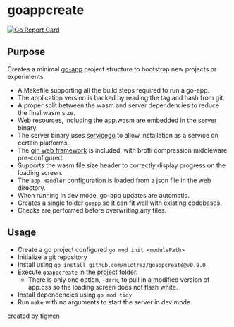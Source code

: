 # goappcreate

[![Go Report Card](https://goreportcard.com/badge/github.com/mlctrez/goappcreate)](https://goreportcard.com/report/github.com/mlctrez/goappcreate)

## Purpose

Creates a minimal [go-app](https://go-app.dev/) project structure to bootstrap new projects or experiments.

* A Makefile supporting all the build steps required to run a go-app.
* The application version is backed by reading the tag and hash from git.
* A proper split between the wasm and server dependencies to reduce the final wasm size.
* Web resources, including the app.wasm are embedded in the server binary.
* The server binary uses [servicego](github.com/mlctrez/servicego) to allow installation as a service on
  certain platforms..
* The [gin web framework](https://github.com/gin-gonic/gin) is included, with brotli compression middleware
  pre-configured.
* Supports the wasm file size header to correctly display progress on the loading screen.
* The `app.Handler` configuration is loaded from a json file in the web directory.
* When running in dev mode, go-app updates are automatic.
* Creates a single folder `goapp` so it can fit well with existing codebases.
* Checks are performed before overwriting any files.

## Usage

* Create a go project configured `go mod init <modulePath>`
* Initialize a git repository
* Install using `go install github.com/mlctrez/goappcreate@v0.9.0`
* Execute `goappcreate` in the project folder.
  * There is only one option, `-dark`, to pull in a modified version of app.css so the loading screen does not flash white.
* Install dependencies using `go mod tidy`
* Run `make` with no arguments to start the server in dev mode.

created by [tigwen](https://github.com/mlctrez/tigwen)
